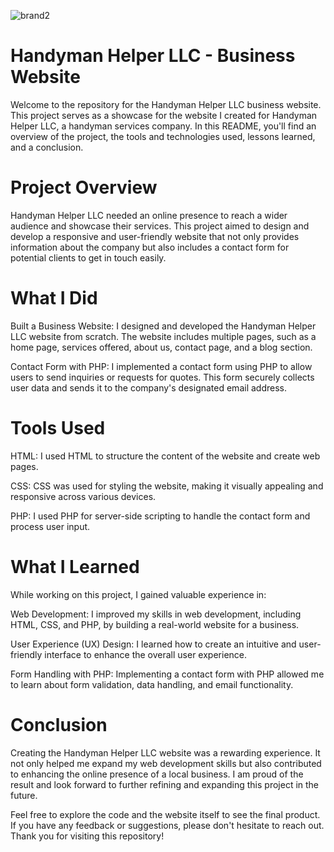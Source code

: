 ![brand2](https://github.com/CLizardi/handyman_webpage/assets/52866379/f4a4b9cd-dd9e-490b-b1d6-5f3fddbfedce)

# Handyman Helper LLC - Business Website
Welcome to the repository for the Handyman Helper LLC business website. This project serves as a showcase for the website I created for Handyman Helper LLC, a handyman services company. In this README, you'll find an overview of the project, the tools and technologies used, lessons learned, and a conclusion.

# Project Overview
Handyman Helper LLC needed an online presence to reach a wider audience and showcase their services. This project aimed to design and develop a responsive and user-friendly website that not only provides information about the company but also includes a contact form for potential clients to get in touch easily.

# What I Did
Built a Business Website: I designed and developed the Handyman Helper LLC website from scratch. The website includes multiple pages, such as a home page, services offered, about us, contact page, and a blog section.

Contact Form with PHP: I implemented a contact form using PHP to allow users to send inquiries or requests for quotes. This form securely collects user data and sends it to the company's designated email address.

# Tools Used
HTML: I used HTML to structure the content of the website and create web pages.

CSS: CSS was used for styling the website, making it visually appealing and responsive across various devices.

PHP: I used PHP for server-side scripting to handle the contact form and process user input.

# What I Learned
While working on this project, I gained valuable experience in:

Web Development: I improved my skills in web development, including HTML, CSS, and PHP, by building a real-world website for a business.

User Experience (UX) Design: I learned how to create an intuitive and user-friendly interface to enhance the overall user experience.

Form Handling with PHP: Implementing a contact form with PHP allowed me to learn about form validation, data handling, and email functionality.

# Conclusion
Creating the Handyman Helper LLC website was a rewarding experience. It not only helped me expand my web development skills but also contributed to enhancing the online presence of a local business. I am proud of the result and look forward to further refining and expanding this project in the future.

Feel free to explore the code and the website itself to see the final product. If you have any feedback or suggestions, please don't hesitate to reach out. Thank you for visiting this repository!
